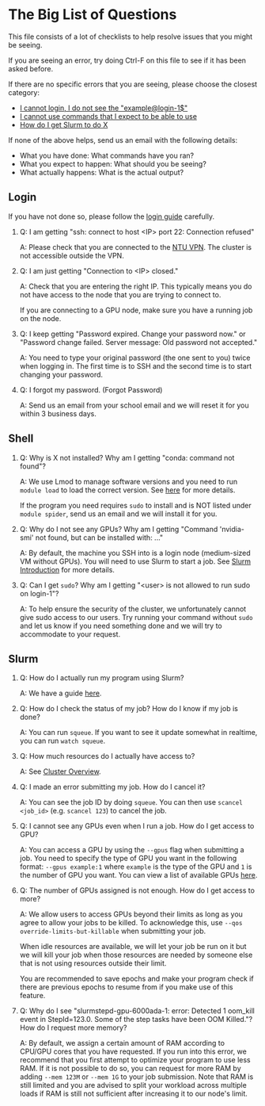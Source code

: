 # The Big List of Questions

This file consists of a lot of checklists to help resolve issues that you might
be seeing.

If you are seeing an error, try doing Ctrl-F on this file to see if it has been
asked before.

If there are no specific errors that you are seeing, please choose the closest
category:
- [I cannot login, I do not see the "example@login-1$"](#Login)
- [I cannot use commands that I expect to be able to use](#Shell)
- [How do I get Slurm to do X](#Slurm)

If none of the above helps, send us an email with the following details:
- What you have done: What commands have you ran?
- What you expect to happen: What should you be seeing?
- What actually happens: What is the actual output?

## Login

If you have not done so, please follow the [login guide](login.md) carefully.

1.  Q: I am getting "ssh: connect to host &lt;IP&gt; port 22: Connection refused"

    A: Please check that you are connected to the
    [NTU VPN](https://vpngate-student.ntu.edu.sg). The cluster is not accessible
    outside the VPN.

2.  Q: I am just getting "Connection to &lt;IP&gt; closed."

    A: Check that you are entering the right IP. This typically means you do not
       have access to the node that you are trying to connect to.

       If you are connecting to a GPU node, make sure you have a running job on the
       node.

3.  Q: I keep getting "Password expired. Change your password now." or "Password
    change failed. Server message: Old password not accepted."

    A: You need to type your original password (the one sent to you) twice when
       logging in. The first time is to SSH and the second time is to start
       changing your password.

4.  Q: I forgot my password. (Forgot Password)

    A: Send us an email from your school email and we will reset it for you
       within 3 business days.

## Shell

1.  Q: Why is X not installed? Why am I getting "conda: command not found"?

    A: We use Lmod to manage software versions and you need to run
       `module load` to load the correct version. See [here](slurm.md#Lmod) for
       more details.

       If the program you need requires `sudo` to install and is NOT listed
       under `module spider`, send us an email and we will install it for you.

2.  Q: Why do I not see any GPUs? Why am I getting "Command 'nvidia-smi' not
       found, but can be installed with: ..."

    A: By default, the machine you SSH into is a login node (medium-sized VM
       without GPUs). You will need to use Slurm to start a job. See
       [Slurm Introduction](slurm.md) for more details.

3.  Q: Can I get `sudo`? Why am I getting "&lt;user&gt; is not allowed to run
       sudo on login-1"?

    A: To help ensure the security of the cluster, we unfortunately cannot give
       sudo access to our users. Try running your command without `sudo` and let
       us know if you need something done and we will try to accommodate to your
       request.

## Slurm

1.  Q: How do I actually run my program using Slurm?

    A: We have a guide [here](slurm.md).

2.  Q: How do I check the status of my job? How do I know if my job is done?

    A: You can run `squeue`. If you want to see it update somewhat in realtime,
       you can run `watch squeue`.

3.  Q: How much resources do I actually have access to?

    A: See [Cluster Overview](cluster.md#Slurm).

4.  Q: I made an error submitting my job. How do I cancel it?

    A: You can see the job ID by doing `squeue`. You can then use
       `scancel <job_id>` (e.g. `scancel 123`) to cancel the job.

5.  Q: I cannot see any GPUs even when I run a job. How do I get access to GPU?

    A: You can access a GPU by using the `--gpus` flag when submitting a job.
       You need to specify the type of GPU you want in the following format:
       `--gpus example:1` where `example` is the type of the GPU and `1` is the
       number of GPU you want. You can view a list of available GPUs
       [here](cluster.md#Slurm).

6.  Q: The number of GPUs assigned is not enough. How do I get access to more?

    A: We allow users to access GPUs beyond their limits as long as you agree to
       allow your jobs to be killed. To acknowledge this, use
       `--qos override-limits-but-killable` when submitting your job.

       When idle resources are available, we will let your job be run on it but
       we will kill your job when those resources are needed by someone else
       that is not using resources outside their limit.

       You are recommended to save epochs and make your program check if there
       are previous epochs to resume from if you make use of this feature.

7.  Q: Why do I see "slurmstepd-gpu-6000ada-1: error: Detected 1 oom_kill event
       in StepId=123.0. Some of the step tasks have been OOM Killed."? How do I
       request more memory?

    A: By default, we assign a certain amount of RAM according to CPU/GPU cores
       that you have requested. If you run into this error, we recommend that
       you first attempt to optimize your program to use less RAM. If it is not
       possible to do so, you can request for more RAM by adding `--mem 123M` or
       `--mem 1G` to your job submission. Note that RAM is still limited and you
       are advised to split your workload across multiple loads if RAM is still
       not sufficient after increasing it to our node's limit.
